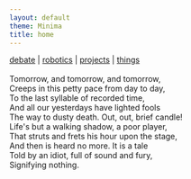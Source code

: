 ```yaml
---
layout: default
theme: Minima
title: home
---
```


<link rel="shortcut icon" type="image/x-icon" href="favicon.ico">

<a href="https://pbkx.github.io/debate/">debate</a>	| <a href="https://pbkx.github.io/robotics/">robotics</a> | <a href="https://pbkx.github.io/projects/">projects</a> | <a href="https://pbkx.github.io/things/">things</a><br>
<br>
Tomorrow, and tomorrow, and tomorrow,<br>
Creeps in this petty pace from day to day,<br>
To the last syllable of recorded time,<br>
And all our yesterdays have lighted fools<br>
The way to dusty death. Out, out, brief candle!<br>
Life's but a walking shadow, a poor player,<br>
That struts and frets his hour upon the stage,<br>
And then is heard no more. It is a tale<br>
Told by an idiot, full of sound and fury,<br>
Signifying nothing.<br>